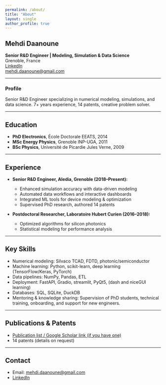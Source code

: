 ```yaml
---
permalink: /about/
title: "About"
layout: single
author_profile: true
---
```


## Mehdi Daanoune

**Senior R&D Engineer | Modeling, Simulation & Data Science**  
Grenoble, France  
[LinkedIn](https://linkedin.com/in/mehdi-daanoune)  
mehdi.daanoune@gmail.com

---

### Profile

Senior R&D Engineer specializing in numerical modeling, simulations, and data science. 7+ years experience, 14 patents, creative problem solver.

---

## Education

- **PhD Electronics**, École Doctorale EEATS, 2014  
- **MSc Energy Physics**, Grenoble INP-UGA, 2011  
- **BSc Physics**, Université de Picardie Jules Verne, 2009

---

## Experience

- **Senior R&D Engineer, Aledia, Grenoble (2018–Present):**
  - Enhanced simulation accuracy with data-driven modeling
  - Automated data workflows and interactive dashboards
  - Integrated ML tools for device modeling & optimization
  - Supervised PhD research, authored 14 patents

- **Postdoctoral Researcher, Laboratoire Hubert Curien (2016–2018):**
  - Optimized algorithms for silicon photonics
  - Statistical modeling for performance analysis

---

## Key Skills

- Numerical modeling: Silvaco TCAD, FDTD, photonic/semiconductor
- Machine learning: Python, scikit-learn, deep learning (TensorFlow/Keras, PyTorch)
- Data pipelines: NumPy, Pandas, ETL
- Deployment: FastAPI, Gradio, streamlit, PyQt5, (dash and niceGUI learning)
- Databases: SQL, SQLite, DuckDB
- Mentoring & knowledge sharing: Supervision of PhD students, technical training, onboarding, and support for new engineers.

---

## Publications & Patents

- [Publication list / Google Scholar link (if you have one)](https://scholar.google.com/)
- 14 patents (details on request)

---

## Contact

- Email: mehdi.daanoune@gmail.com  
- [LinkedIn](https://linkedin.com/in/mehdi-daanoune)

